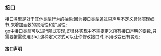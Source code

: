 ### 接口 ###

接口类型是对于其他类型行为的抽象;因为接口类型通过只声明不定义具体实现细节,来增加函数的灵活性和扩展性;    
go中接口类型可以进行隐式实现,即具体实现中不需要定义所有接口声明的函数,只需要按需使用即可.这种定义方式可以让你修改接口时,不用改变已有实现;

#### 接口声明 ####




















